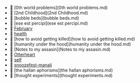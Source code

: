 * 📄 [0th world problems](0th world problems.md)
* 📄 [2nd Childhood](2nd Childhood.md)
* 📄 [bubble beds](bubble beds.md)
* 📄 [ese est percipi](ese est percipi.md)
* 📄 [February](February.md)
* 📄 [health](health.md)
* 📄 [how to avoid getting killed](how to avoid getting killed.md)
* 📄 [humanity under the hood](humanity under the hood.md)
* 📄 [Notes to my assasin](Notes to my assasin.md)
* 📄 [Otterheart](Otterheart.md)
* 📄 [self](self.md)
* 📄 [snoozefest-manali](snoozefest-manali.md)
* 📄 [the hallan aphorisms](the hallan aphorisms.md)
* 📄 [thought experiments](thought experiments.md)
